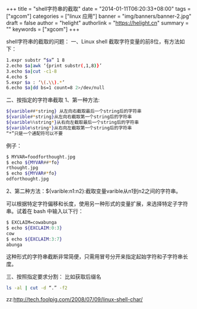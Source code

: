 +++
title = "shell字符串的截取"
date = "2014-01-11T06:20:33+08:00"
tags = ["xgcom"]
categories = ["linux 应用"]
banner = "img/banners/banner-2.jpg"
draft = false
author = "helight"
authorlink = "https://helight.cn"
summary = ""
keywords = ["xgcom"]
+++

shell字符串的截取的问题：
一、Linux shell 截取字符变量的前8位，有方法如下：
```sh
1.expr substr “$a” 1 8
2.echo $a|awk ‘{print substr(,1,8)}’
3.echo $a|cut -c1-8
4.echo $
5.expr $a : ‘\(.\\).*’
6.echo $a|dd bs=1 count=8 2>/dev/null
```
二、按指定的字符串截取
1、第一种方法:
```sh
${varible##*string} 从左向右截取最后一个string后的字符串
${varible#*string}从左向右截取第一个string后的字符串
${varible%%string*}从右向左截取最后一个string后的字符串
${varible%string*}从右向左截取第一个string后的字符串
“*”只是一个通配符可以不要
```
例子：
```sh
$ MYVAR=foodforthought.jpg
$ echo ${MYVAR##*fo}
rthought.jpg
$ echo ${MYVAR#*fo}
odforthought.jpg
```
2、第二种方法：${varible:n1:n2}:截取变量varible从n1到n2之间的字符串。

可以根据特定字符偏移和长度，使用另一种形式的变量扩展，来选择特定子字符串。试着在 bash 中输入以下行：
```sh
$ EXCLAIM=cowabunga
$ echo ${EXCLAIM:0:3}
cow
$ echo ${EXCLAIM:3:7}
abunga
```
这种形式的字符串截断非常简便，只需用冒号分开来指定起始字符和子字符串长度。

三、按照指定要求分割：
比如获取后缀名
```sh
ls -al | cut -d “.” -f2
```
zz:http://tech.foolpig.com/2008/07/09/linux-shell-char/